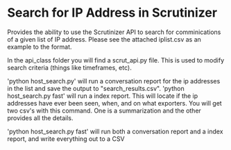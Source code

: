 Search for IP Address in Scrutinizer
=====================================

Provides the ability to use the Scrutinizer API to search for comminications of a given list of IP address. Please see the attached iplist.csv as an example to the format. 

In the api_class folder you will find a scrut_api.py file. This is used to modify search criteria (things like timeframes, etc). 

'python host_search.py' will run a conversation report for the ip addresses in the list and save the output to "search_results.csv".
'python host_search.py fast' will run a index report. This will locate if the ip addresses have ever been seen, when, and on what exporters. You will get two csv's with this command. One is a summarization and the other provides all the details. 

'python host_search.py fast' will run both a conversation report and a index report, and write everything out to a CSV